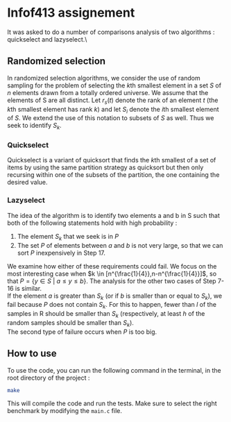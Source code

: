 # Infof413 assignement

It was asked to do a number of comparisons analysis of two algorithms : quickselect and lazyselect.\

## Randomized selection

In randomized selection algorithms, we consider the use of random sampling for the problem of selecting the $k$th smallest element in a set $S$ of $n$ elements drawn from a totally ordered universe. We assume that the elements of S are all distinct. Let $r_s(t)$ denote the rank of an element $t$ (the $k$th smallest element has rank $k$) and let $S_i$ denote the $i$th smallest element of $S$. We extend the use of this notation to subsets of $S$ as well. Thus we seek to identify $S_k$.

### Quickselect

Quickselect is a variant of quicksort that finds the $k$th smallest of a set of items by using the same partition strategy as quicksort but then only recursing within one of the subsets of the partition, the one containing the desired value.

### Lazyselect

The idea of the algorithm is to identify two elements a and b in S such that both of the following statements hold with high probability :

1. The element $S_k$ that we seek is in $P$
2. The set $P$ of elements between $a$ and $b$ is not very large, so that we can sort $P$ inexpensively in Step 17.

We examine how either of these requirements could fail. We focus on the most interesting case when $k \in [n^{\frac{1}{4}},n-n^{\frac{1}{4}}]$, so that $P=\{ y \in S \ | \ a \leq y \leq b\}$. The  analysis for the other two cases of Step 7-16 is similar.\
If the element $a$ is greater than $S_k$ (or if $b$ is smaller than or equal to $S_k$), we fail because $P$ does not contain $S_k$. For this to happen, fewer than $l$ of the samples in R should be smaller than $S_k$ (respectively, at least $h$ of the random samples should be smaller than $S_k$).\
The second type of failure occurs when $P$ is too big.

## How to use

To use the code, you can run the following command in the terminal, in the root directory of the project :

```bash
make
```

This will compile the code and run the tests. Make sure to select the right benchmark by modifying the ``main.c`` file.
